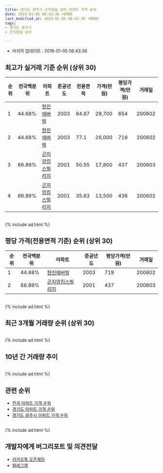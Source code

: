 ```yaml
---
title: 경기도 광주시 곤지암읍 삼리 아파트 가격 순위
date: 2019-01-05 06:43:36 +0900
last_modified_at: 2019-01-05 06:43:36 +0900
tags:
- 경기도 광주시
- 곤지암읍 삼리

---
```


* 마지막 업데이트 : 2019-01-05 06:43:36

## 최고가 실거래 기준 순위 (상위 30)


|순위|전국백분위|아파트|준공년도|전용면적|가격(만원)|평당가격(만원)|거래일|
|---|---|---|---|---|---|---|---|
|1|44.68%|[현진에버빌](https://search.naver.com/search.naver?query=%EA%B2%BD%EA%B8%B0%EB%8F%84+%EA%B4%91%EC%A3%BC%EC%8B%9C+%EA%B3%A4%EC%A7%80%EC%95%94%EC%9D%8D+%EC%82%BC%EB%A6%AC+%ED%98%84%EC%A7%84%EC%97%90%EB%B2%84%EB%B9%8C)|2003|84.97|29,700|654|200602|
|2|44.68%|[현진에버빌](https://search.naver.com/search.naver?query=%EA%B2%BD%EA%B8%B0%EB%8F%84+%EA%B4%91%EC%A3%BC%EC%8B%9C+%EA%B3%A4%EC%A7%80%EC%95%94%EC%9D%8D+%EC%82%BC%EB%A6%AC+%ED%98%84%EC%A7%84%EC%97%90%EB%B2%84%EB%B9%8C)|2003|77.1|26,000|719|200602|
|3|66.89%|[곤지암킴스빌리지](https://search.naver.com/search.naver?query=%EA%B2%BD%EA%B8%B0%EB%8F%84+%EA%B4%91%EC%A3%BC%EC%8B%9C+%EA%B3%A4%EC%A7%80%EC%95%94%EC%9D%8D+%EC%82%BC%EB%A6%AC+%EA%B3%A4%EC%A7%80%EC%95%94%ED%82%B4%EC%8A%A4%EB%B9%8C%EB%A6%AC%EC%A7%80)|2001|50.55|17,800|437|200603|
|4|66.89%|[곤지암킴스빌리지](https://search.naver.com/search.naver?query=%EA%B2%BD%EA%B8%B0%EB%8F%84+%EA%B4%91%EC%A3%BC%EC%8B%9C+%EA%B3%A4%EC%A7%80%EC%95%94%EC%9D%8D+%EC%82%BC%EB%A6%AC+%EA%B3%A4%EC%A7%80%EC%95%94%ED%82%B4%EC%8A%A4%EB%B9%8C%EB%A6%AC%EC%A7%80)|2001|35.63|13,500|436|200602|


<br>
{% include ad.html %}
<br>

## 평당 가격(전용면적 기준) 순위 (상위 30)


|순위|전국백분위|아파트|준공년도|평당가격(만원)|거래일|
|---|---|---|---|---|---|
|1|44.68%|[현진에버빌](https://search.naver.com/search.naver?query=%EA%B2%BD%EA%B8%B0%EB%8F%84+%EA%B4%91%EC%A3%BC%EC%8B%9C+%EA%B3%A4%EC%A7%80%EC%95%94%EC%9D%8D+%EC%82%BC%EB%A6%AC+%ED%98%84%EC%A7%84%EC%97%90%EB%B2%84%EB%B9%8C)|2003|719|200602|
|2|66.89%|[곤지암킴스빌리지](https://search.naver.com/search.naver?query=%EA%B2%BD%EA%B8%B0%EB%8F%84+%EA%B4%91%EC%A3%BC%EC%8B%9C+%EA%B3%A4%EC%A7%80%EC%95%94%EC%9D%8D+%EC%82%BC%EB%A6%AC+%EA%B3%A4%EC%A7%80%EC%95%94%ED%82%B4%EC%8A%A4%EB%B9%8C%EB%A6%AC%EC%A7%80)|2001|437|200603|


<br>
{% include ad.html %}
<br>

## 최근 3개월 거래량 순위 (상위 30)


<div style="width:100%;">
    <canvas id="deal_count_ranking" height="250"></canvas>
</div>


<script>
new Chart(document.getElementById("deal_count_ranking"), {
    type: 'horizontalBar',
    data: {
        labels: ['현진에버빌', '곤지암킴스빌리지'],
        datasets: [{
            label: '실거래 수',
            data: [5, 5],
            borderColor: "rgba(255, 0, 128, 1)",
            backgroundColor: "rgba(255, 0, 128, 0.5)",
            fill: false,
        }]
    },
    options: {
        responsive: true,
        title: {
            display: true,
            text: '최근 3개월 거래량 순위'
        },
        tooltips: {
            mode: 'index',
            intersect: false,
            callbacks: {
                title: function(tooltipItems, data) {
                    return "실거래 수:";
                },
                label: function(tooltipItem, data) {
                    return data.labels[tooltipItem.index] + ": " + tooltipItem.xLabel;
                }
            }
        },
        hover: {
            mode: 'nearest',
            intersect: true
        },
        scales: {
            xAxes: [{
                display: true,
                scaleLabel: {
                    display: true,
                    labelString: '실거래 수'
                },
                ticks: {
                    suggestedMin: 0,
                }
            }],
            yAxes: [{
                display: true,
                ticks: {
                    autoSkip: false,
                    callback: function(value, index, values) {
                        if (value.length > 15)
                            return value.substr(0, 13) + "...";
                        else
                            return value;
                    }
                },
                scaleLabel: {
                    display: false,
                }
            }]
        }
    }
});

</script>


<br>
{% include ad.html %}
<br>

## 10년 간 거래량 추이


<div style="width:100%;">
    <canvas id="deal_progress" height="250"></canvas>
</div>

<script>
new Chart(document.getElementById("deal_progress"), {
    type: 'line',
    data: {
        labels: ['200901','200902','200903','200904','200905','200906','200907','200908','200909','200910','200911','200912','201001','201002','201003','201004','201005','201006','201007','201008','201009','201010','201011','201012','201101','201102','201103','201104','201105','201106','201107','201108','201109','201110','201111','201112','201201','201202','201203','201204','201205','201206','201207','201208','201209','201210','201211','201212','201301','201302','201303','201304','201305','201306','201307','201308','201309','201310','201311','201312','201401','201402','201403','201404','201405','201406','201407','201408','201409','201410','201411','201412','201501','201502','201503','201504','201505','201506','201507','201508','201509','201510','201511','201512','201601','201602','201603','201604','201605','201606','201607','201608','201609','201610','201611','201612','201701','201702','201703','201704','201705','201706','201707','201708','201709','201710','201711','201712','201801','201802','201803','201804','201805','201806','201807','201808','201809','201810','201811','201812','201901'],
        datasets: [{
            label: '실거래 수',
            pointRadius: 1,
            data: [5, 11, 8, 11, 10, 13, 16, 16, 16, 7, 10, 5, 4, 8, 11, 3, 9, 4, 4, 4, 2, 13, 13, 4, 6, 9, 13, 8, 18, 5, 2, 4, 13, 12, 13, 9, 5, 6, 19, 17, 9, 9, 14, 11, 3, 14, 16, 8, 7, 7, 15, 8, 11, 18, 13, 7, 12, 10, 5, 2, 11, 13, 21, 15, 9, 12, 9, 9, 17, 13, 17, 11, 10, 13, 33, 14, 9, 9, 9, 18, 9, 12, 7, 12, 8, 10, 11, 10, 6, 12, 8, 16, 8, 9, 11, 8, 7, 12, 12, 10, 5, 7, 8, 4, 7, 7, 5, 5, 10, 13, 15, 7, 3, 10, 7, 7, 7, 9, 6, 4, 0],
            borderColor: "rgba(255, 201, 14, 1)",
            backgroundColor: "rgba(255, 201, 14, 0.5)",
            fill: true,
        }]
    },
    options: {
        responsive: true,
        title: {
            display: true,
            text: '10년간 거래량 추이'
        },
        tooltips: {
            mode: 'index',
            intersect: false,
        },
        hover: {
            mode: 'nearest',
            intersect: true
        },
        scales: {
            xAxes: [{
                display: true,
                scaleLabel: {
                    display: true,
                    labelString: '년/월'
                }
            }],
            yAxes: [{
                display: true,
                ticks: {
                    suggestedMin: 0,
                },
                scaleLabel: {
                    display: true,
                    labelString: '실거래 수'
                }
            }]
        }
    }
});

</script>


<br>
{% include ad.html %}
<br>

## 관련 순위

- [전국 아파트 가격 순위](https://inasie.github.io/apt-ranking/전국)
- [경기도 아파트 가격 순위](https://inasie.github.io/apt-ranking/경기도)
- [경기도 광주시 아파트 가격 순위](https://inasie.github.io/apt-ranking/경기도-광주시)


<br>
{% include ad.html %}
<br>

## 개발자에게 버그리포트 및 의견전달

- [카카오톡 오픈채팅](https://open.kakao.com/o/gLJUAP4)
- [텔레그램](https://t.me/inasie)

